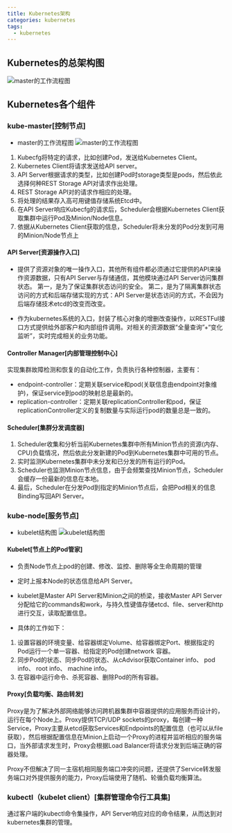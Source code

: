 ```yaml
---
title: Kubernetes架构
categories: kubernetes
tags:
  - kubernetes
---
```


## Kubernetes的总架构图

![master的工作流程图](/images/img/20191031/Kubernetes总架构图.png) 
<!--more-->

## Kubernetes各个组件

### kube-master[控制节点]

- master的工作流程图
![master的工作流程图](/images/img/20191031/master的工作流程图.png) 

1. Kubecfg将特定的请求，比如创建Pod，发送给Kubernetes Client。
2. Kubernetes Client将请求发送给API server。
3. API Server根据请求的类型，比如创建Pod时storage类型是pods，然后依此选择何种REST Storage API对请求作出处理。
4. REST Storage API对的请求作相应的处理。
5. 将处理的结果存入高可用键值存储系统Etcd中。
6. 在API Server响应Kubecfg的请求后，Scheduler会根据Kubernetes Client获取集群中运行Pod及Minion/Node信息。
7. 依据从Kubernetes Client获取的信息，Scheduler将未分发的Pod分发到可用的Minion/Node节点上

#### API Server[资源操作入口]
- 提供了资源对象的唯一操作入口，其他所有组件都必须通过它提供的API来操作资源数据，只有API Server与存储通信，其他模块通过API Server访问集群状态。
第一，是为了保证集群状态访问的安全。
第二，是为了隔离集群状态访问的方式和后端存储实现的方式：API Server是状态访问的方式，不会因为后端存储技术etcd的改变而改变。

- 作为kubernetes系统的入口，封装了核心对象的增删改查操作，以RESTFul接口方式提供给外部客户和内部组件调用。对相关的资源数据“全量查询”+“变化监听”，实时完成相关的业务功能。

#### Controller Manager[内部管理控制中心]
实现集群故障检测和恢复的自动化工作，负责执行各种控制器，主要有：
- endpoint-controller：定期关联service和pod(关联信息由endpoint对象维护)，保证service到pod的映射总是最新的。
- replication-controller：定期关联replicationController和pod，保证replicationController定义的复制数量与实际运行pod的数量总是一致的。

#### Scheduler[集群分发调度器]
1. Scheduler收集和分析当前Kubernetes集群中所有Minion节点的资源(内存、CPU)负载情况，然后依此分发新建的Pod到Kubernetes集群中可用的节点。
2. 实时监测Kubernetes集群中未分发和已分发的所有运行的Pod。
3. Scheduler也监测Minion节点信息，由于会频繁查找Minion节点，Scheduler会缓存一份最新的信息在本地。
4. 最后，Scheduler在分发Pod到指定的Minion节点后，会把Pod相关的信息Binding写回API Server。

### kube-node[服务节点]

- kubelet结构图
![kubelet结构图](/images/img/20191031/kubelet结构图.png) 

#### Kubelet[节点上的Pod管家]
- 负责Node节点上pod的创建、修改、监控、删除等全生命周期的管理
- 定时上报本Node的状态信息给API Server。
- kubelet是Master API Server和Minion之间的桥梁，接收Master API Server分配给它的commands和work，与持久性键值存储etcd、file、server和http进行交互，读取配置信息。

- 具体的工作如下：
1. 设置容器的环境变量、给容器绑定Volume、给容器绑定Port、根据指定的Pod运行一个单一容器、给指定的Pod创建network 容器。
2. 同步Pod的状态、同步Pod的状态、从cAdvisor获取Container info、 pod info、 root info、 machine info。
3. 在容器中运行命令、杀死容器、删除Pod的所有容器。

#### Proxy[负载均衡、路由转发]
Proxy是为了解决外部网络能够访问跨机器集群中容器提供的应用服务而设计的，运行在每个Node上。Proxy提供TCP/UDP sockets的proxy，每创建一种Service，Proxy主要从etcd获取Services和Endpoints的配置信息（也可以从file获取），然后根据配置信息在Minion上启动一个Proxy的进程并监听相应的服务端口，当外部请求发生时，Proxy会根据Load Balancer将请求分发到后端正确的容器处理。

Proxy不但解决了同一主宿机相同服务端口冲突的问题，还提供了Service转发服务端口对外提供服务的能力，Proxy后端使用了随机、轮循负载均衡算法。

### kubectl（kubelet client）[集群管理命令行工具集]
通过客户端的kubectl命令集操作，API Server响应对应的命令结果，从而达到对kubernetes集群的管理。
